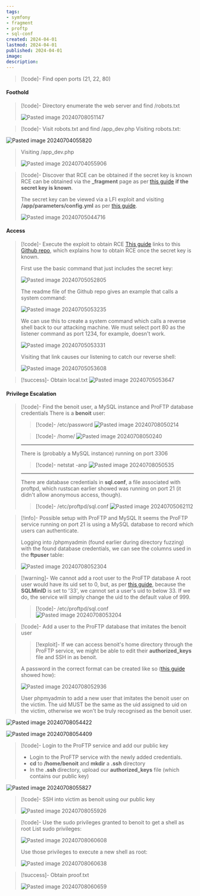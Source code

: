 ```yaml
---
tags:
- symfony
- fragment
- proftp
- sql-conf
created: 2024-04-01
lastmod: 2024-04-01
published: 2024-04-01
image:
description: 
---
```


>[!code]- Find open ports (21, 22, 80)
#### Foothold

>[!code]- Directory enumerate the web server and find /robots.txt
>
>![Pasted image 20240708051147](Pasted%20image%2020240708051147.png)

>[!code]- Visit robots.txt and find /app_dev.php
>Visiting robots.txt:
>
![Pasted image 20240704055820](Pasted%20image%2020240704055820.png)
>
>Visiting /app_dev.php
>
>![Pasted image 20240704055906](Pasted%20image%2020240704055906.png)

>[!code]- Discover that RCE can be obtained if the secret key is known
>RCE can be obtained via the **\_fragment** page as per [this guide](https://www.ambionics.io/blog/symfony-secret-fragment) **if the secret key is known**.
>
>The secret key can be viewed via a LFI exploit and visiting **/app/parameters/config.yml** as per [this guide](https://infosecwriteups.com/how-i-was-able-to-find-multiple-vulnerabilities-of-a-symfony-web-framework-web-application-2b82cd5de144).
>
>![Pasted image 20240705044716](Pasted%20image%2020240705044716.png)
#### Access

>[!code]- Execute the exploit to obtain RCE
>[This guide](https://www.ambionics.io/blog/symfony-secret-fragment) links to this [Github repo](https://github.com/ambionics/symfony-exploits/blob/main/secret_fragment_exploit.py), which explains how to obtain RCE once the secret key is known.
>
>First use the basic command that just includes the secret key:
>
>![Pasted image 20240705052805](Pasted%20image%2020240705052805.png)
>
>The readme file of the Github repo gives an example that calls a system command:
>
>![Pasted image 20240705053235](Pasted%20image%2020240705053235.png)
>
>We can use this to create a system command which calls a reverse shell back to our attacking machine. We must select port 80 as the listener command as port 1234, for example, doesn't work.
>
>![Pasted image 20240705053331](Pasted%20image%2020240705053331.png)
>
>Visiting that link causes our listening to catch our reverse shell:
>
>![Pasted image 20240705053608](Pasted%20image%2020240705053608.png)

>[!success]- Obtain local.txt
>![Pasted image 20240705053647](Pasted%20image%2020240705053647.png)
#### Privilege Escalation

>[!code]- Find the benoit user, a MySQL instance and ProFTP database credentials
>There is a **benoit** user:
>>[!code]- /etc/password
>>![Pasted image 20240708050214](Pasted%20image%2020240708050214.png)
>
>>[!code]- /home/
>>![Pasted image 20240708050240](Pasted%20image%2020240708050240.png)
>
>___
>
>There is (probably a MySQL instance) running on port 3306
>>[!code]- netstat -anp
>>![Pasted image 20240708050535](Pasted%20image%2020240708050535.png)
>
>___
>
>There are database credentials in **sql.conf**, a file associated with proftpd, which rustscan earlier showed was running on port 21 (it didn't allow anonymous access, though).
>>[!code]- /etc/proftpd/sql.conf
>>![Pasted image 20240705062112](Pasted%20image%2020240705062112.png)
>

>[!info]- Possible setup with ProFTP and MySQL
>It seems the ProFTP service running on port 21 is using a MySQL database to record which users can authenticate.
>
>Logging into /phpmyadmin (found earlier during directory fuzzing) with the found database credentials, we can see the columns used in the **ftpuser** table:
>
>![Pasted image 20240708052304](Pasted%20image%2020240708052304.png)

>[!warning]- We cannot add a root user to the ProFTP database
>A root user would have its uid set to 0, but, as per [this guide](http://www.proftpd.org/docs/contrib/mod_sql.html#SQLMinID), because the **SQLMinID** is set to '33', we cannot set a user's uid to below 33. If we do, the service will simply change the uid to the default value of 999.
>>[!code]- /etc/proftpd/sql.conf
>>![Pasted image 20240708053204](Pasted%20image%2020240708053204.png) 

>[!code]- Add a user to the ProFTP database that imitates the benoit user
>>[!exploit]- If we can access benoit's home directory through the ProFTP service, we might be able to edit their **authorized_keys** file and SSH in as benoit.
>
>A password in the correct format can be created like so ([this guide](https://medium.com/@nico26deo/how-to-set-up-proftpd-with-a-mysql-backend-on-ubuntu-c6f23a638caf) showed how):
>
>![Pasted image 20240708052936](Pasted%20image%2020240708052936.png)
>
>User phpmyadmin to add a new user that imitates the benoit user on the victim. The uid MUST be the same as the uid assigned to uid on the victim, otherwise we won't be truly recognised as the benoit user.
>
![Pasted image 20240708054422](Pasted%20image%2020240708054422.png)
>
![Pasted image 20240708054409](Pasted%20image%2020240708054409.png)

>[!code]- Login to the ProFTP service and add our public key
>- Login to the ProFTP service with the newly added credentials.
>- **cd** to **/home/benoit** and **mkdir** a **.ssh** directory
>- In the **.ssh** directory, upload our **authorized_keys** file (which contains our public key)
>
![Pasted image 20240708055827](Pasted%20image%2020240708055827.png)

>[!code]- SSH into victim as benoit using our public key
>
>![Pasted image 20240708055926](Pasted%20image%2020240708055926.png)

>[!code]- Use the sudo privileges granted to benoit to get a shell as root
>List sudo privileges:
>
>![Pasted image 20240708060608](Pasted%20image%2020240708060608.png)
>
>Use those privileges to execute a new shell as root:
>
>![Pasted image 20240708060638](Pasted%20image%2020240708060638.png)

>[!success]- Obtain proof.txt
>
>![Pasted image 20240708060659](Pasted%20image%2020240708060659.png)